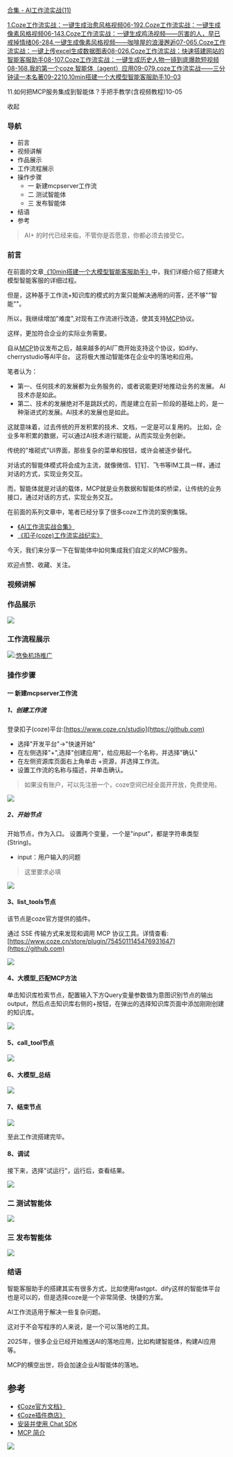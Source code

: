 [合集 - AI工作流实战(11)](https://github.com)

[1.Coze工作流实战：一键生成治愈风格视频06-19](https://github.com/lucky_hu/p/18935982)[2.Coze工作流实战：一键生成像素风格视频06-14](https://github.com/lucky_hu/p/18928909)[3.Coze工作流实战：一键生成鸡汤视频——厉害的人，早已戒掉情绪06-28](https://github.com/lucky_hu/p/18954862)[4.一键生成像素风格视频——咖啡屋的浪漫邂逅07-06](https://github.com/lucky_hu/p/18969060)[5.Coze工作流实战：一键上传excel生成数据图表08-02](https://github.com/lucky_hu/p/19018899)[6.Coze工作流实战：快速搭建网站的智能客服助手08-10](https://github.com/lucky_hu/p/19030448)[7.Coze工作流实战：一键生成历史人物一镜到底爆款短视频08-16](https://github.com/lucky_hu/p/19042674)[8.我的第一个coze 智能体（agent）应用09-07](https://github.com/lucky_hu/p/19077989)[9.coze工作流实战——三分钟读一本名著09-22](https://github.com/lucky_hu/p/19104470)[10.10min搭建一个大模型智能客服助手10-03](https://github.com/lucky_hu/p/19125024)

11.如何把MCP服务集成到智能体？手把手教学(含视频教程)10-05

收起

### 导航

* 前言
* 视频讲解
* 作品展示
* 工作流程展示
* 操作步骤
  + 一 新建mcpserver工作流
  + 二 测试智能体
  + 三 发布智能体
* 结语
* 参考

> AI+ 的时代已经来临，不管你是否愿意，你都必须去接受它。

### 前言

在前面的文章[《10min搭建一个大模型智能客服助手》](https://github.com)中，我们详细介绍了搭建大模型智能客服的详细过程。

但是，这种基于工作流+知识库的模式的方案只能解决通用的问答，还不够""智能""。

所以，我继续增加"难度",对现有工作流进行改造，使其支持[MCP](https://github.com)协议。

这样，更加符合企业的实际业务需要。

自从[MCP](https://github.com)协议发布之后，越来越多的AI厂商开始支持这个协议，如dify、cherrystudio等AI平台。
这将极大推动智能体在企业中的落地和应用。

笔者认为：

* 第一、任何技术的发展都为业务服务的，或者说能更好地推动业务的发展。
  AI技术亦是如此。
* 第二、技术的发展绝对不是跳跃式的，而是建立在前一阶段的基础上的，是一种渐进式的发展。AI技术的发展也是如此。

这就意味着，过去传统的开发积累的技术、文档，一定是可以复用的。 比如，企业多年积累的数据，可以通过AI技术进行赋能，从而实现业务创新。

传统的"堆砌式"UI界面，那些复杂的菜单和按钮，或许会被逐步替代。

对话式的智能体模式将会成为主流，就像微信、钉钉、飞书等IM工具一样，通过对话的方式，实现业务交互。

而，智能体就是对话的载体，MCP就是业务数据和智能体的桥梁，让传统的业务接口，通过对话的方式，实现业务交互。

在前面的系列文章中，笔者已经分享了很多coze工作流的案例集锦。

* [《AI工作流实战合集》](https://github.com)
* [《扣子(coze)工作流实战纪实》](https://github.com)

今天，我们来分享一下在智能体中如何集成我们自定义的MCP服务。

欢迎点赞、收藏、关注。

### 视频讲解

### 作品展示

[![](https://img.zhikestreet.com/2025-10-05_130008_248-min.png)](https://github.com)

### 工作流程展示

[![](https://img.zhikestreet.com/2025-10-05_130402_583-min.png)](https://github.com):[悠兔机场推广](https://houseba.com)

### 操作步骤

#### 一 新建mcpserver工作流

##### 1、创建工作流

登录扣子(coze)平台:[https://www.coze.cn/studio](https://github.com)

* 选择"开发平台"->"快速开始"
* 在左侧选择"+",选择"创建应用"，给应用起一个名称，并选择"确认"
* 在左侧资源库页面右上角单击 +资源，并选择工作流。
* 设置工作流的名称与描述，并单击确认。

> 如果没有账户，可以先注册一个，coze空间已经全面开开放，免费使用。

[![](https://img.zhikestreet.com/2025-10-05_130735_135-min.png)](https://github.com)

##### 2、开始节点

开始节点，作为入口。
设置两个变量，一个是"input"，都是字符串类型(String)。

* input：用户输入的问题

> 这里要求必填

[![](https://img.zhikestreet.com/2025-10-05_130954_008.png)](https://github.com)

#### 3、list\_tools节点

该节点是coze官方提供的插件。

通过 SSE 传输方式来发现和调用 MCP 协议工具。详情查看:[https://www.coze.cn/store/plugin/7545011145476931647](https://github.com)

[![](https://img.zhikestreet.com/2025-10-05_131142_017.png)](https://github.com)

#### 4、大模型\_匹配MCP方法

单击知识库检索节点，配置输入下方Query变量参数值为意图识别节点的输出output，然后点击知识库右侧的+按钮，在弹出的选择知识库页面中添加刚刚创建的知识库。

[![](https://img.zhikestreet.com/2025-10-05_131549_246-min.png)](https://github.com)

#### 5、call\_tool节点

[![](https://img.zhikestreet.com/2025-10-05_131838_301.png)](https://github.com)

#### 6、大模型\_总结

[![](https://img.zhikestreet.com/2025-10-05_132038_727-min.png)](https://github.com)

#### 7、结束节点

[![](https://img.zhikestreet.com/2025-10-05_132247_333.png)](https://github.com)

至此工作流搭建完毕。

#### 8、调试

接下来，选择"试运行"，运行后，查看结果。

[![](https://img.zhikestreet.com/2025-10-05_132458_886-min.png)](https://github.com)

### 二 测试智能体

[![](https://img.zhikestreet.com/2025-10-05_132711_903-min.png)](https://github.com)

### 三 发布智能体

[![](https://img.zhikestreet.com/2025-10-05_132940_830.png)](https://github.com)

### 结语

智能客服助手的搭建其实有很多方式，比如使用fastgpt、dify这样的智能体平台也是可以的，但是选择coze是一个非常简便、快捷的方案。

AI工作流适用于解决一些复杂问题。

这对于不会写程序的人来说，是一个可以落地的工具。

2025年，很多企业已经开始推送AI的落地应用，比如构建智能体，构建AI应用等。

MCP的横空出世，将会加速企业AI智能体的落地。

## 参考

* [《Coze官方文档》](https://github.com)
* [《Coze插件商店》](https://github.com)
* [安装并使用 Chat SDK](https://github.com)
* [MCP 简介](https://github.com)

[![](https://img.zhikestreet.com/contact_card-min.png)](https://github.com)
